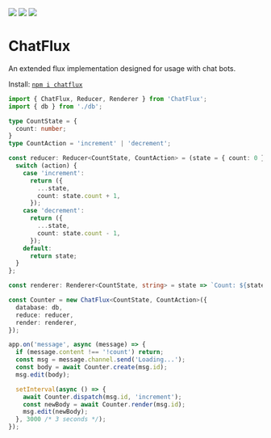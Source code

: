 [![](https://img.shields.io/npm/v/chatflux/latest)](https://www.npmjs.com/package/chatflux)
[![](https://img.shields.io/npm/dt/chatflux)](https://www.npmjs.com/package/chatflux)
[![](https://img.shields.io/github/workflow/status/Olian04/ChatFlux/Node.js%20CI/main)](https://github.com/Olian04/ChatFlux/actions/workflows/nodejs.yml)

# ChatFlux

An extended flux implementation designed for usage with chat bots.

Install: [`npm i chatflux`](https://www.npmjs.com/package/chatflux)

```ts
import { ChatFlux, Reducer, Renderer } from 'ChatFlux';
import { db } from './db';

type CountState = {
  count: number;
}
type CountAction = 'increment' | 'decrement';

const reducer: Reducer<CountState, CountAction> = (state = { count: 0 }, action) => {
  switch (action) {
    case 'increment':
      return ({
        ...state,
        count: state.count + 1,
      });
    case 'decrement':
      return ({
        ...state,
        count: state.count - 1,
      });
    default:
      return state;
  }
};

const renderer: Renderer<CountState, string> = state => `Count: ${state.count}`;

const Counter = new ChatFlux<CountState, CountAction>({
  database: db,
  reduce: reducer,
  render: renderer,
});

app.on('message', async (message) => {
  if (message.content !== '!count') return;
  const msg = message.channel.send('Loading...');
  const body = await Counter.create(msg.id);
  msg.edit(body);

  setInterval(async () => {
    await Counter.dispatch(msg.id, 'increment');
    const newBody = await Counter.render(msg.id);
    msg.edit(newBody);
  }, 3000 /* 3 seconds */);
});
```
